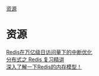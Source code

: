 [资源](#资源)

# 资源

[Redis在万亿级日访问量下的中断优化](https://mp.weixin.qq.com/s/sXrxcggBczaNCZc4aoFTZw)<br>
[分布式之 Redis 复习精讲](https://mp.weixin.qq.com/s/6ODw-0Sq0CiOFBqJv057UA)<br>
[深入了解一下Redis的内存模型！](https://mp.weixin.qq.com/s/mI3nDtQdlVlLv2uUTxJegA)<br>
